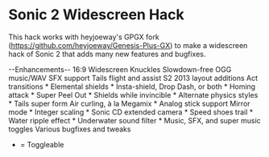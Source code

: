 # Sonic 2 Widescreen Hack

This hack works with heyjoeway's GPGX fork (https://github.com/heyjoeway/Genesis-Plus-GX) to make a widescreen hack of Sonic 2 that adds many new features and bugfixes. 

--Enhancements--
16:9 Widescreen
Knuckles
Slowdown-free
OGG music/WAV SFX support
Tails flight and assist
S2 2013 layout additions
Act transitions *
Elemental shields *
Insta-shield, Drop Dash, or both *
Homing attack *
Super Peel Out *
Shields while invincible *
Alternate physics styles *
Tails super form
Air curling, à la Megamix *
Analog stick support
Mirror mode *
Integer scaling *
Sonic CD extended camera *
Speed shoes trail *
Water ripple effect *
Underwater sound filter *
Music, SFX, and super music toggles
Various bugfixes and tweaks
* = Toggleable
